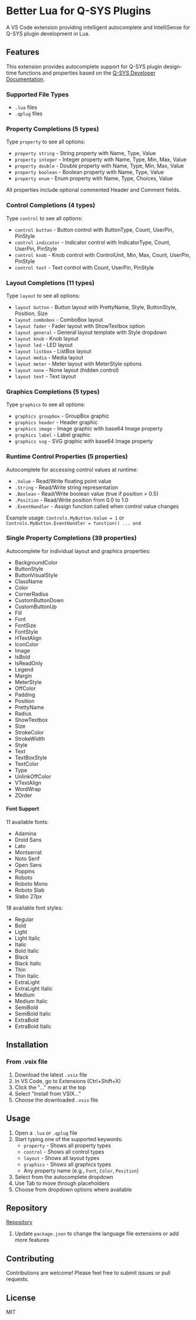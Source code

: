 # Better Lua for Q-SYS Plugins

A VS Code extension providing intelligent autocomplete and IntelliSense for Q-SYS plugin development in Lua.

## Features

This extension provides autocomplete support for Q-SYS plugin design-time functions and properties based on the [Q-SYS Developer Documentation](https://q-syshelp.qsc.com/DeveloperHelp/Content/Standards_Definitions/Reserved_Functions.htm).

### Supported File Types

- `.lua` files
- `.qplug` files

### Property Completions (5 types)

Type `property` to see all options:

- `property string` - String property with Name, Type, Value
- `property integer` - Integer property with Name, Type, Min, Max, Value
- `property double` - Double property with Name, Type, Min, Max, Value
- `property boolean` - Boolean property with Name, Type, Value
- `property enum` - Enum property with Name, Type, Choices, Value

All properties include optional commented Header and Comment fields.

### Control Completions (4 types)

Type `control` to see all options:

- `control button` - Button control with ButtonType, Count, UserPin, PinStyle
- `control indicator` - Indicator control with IndicatorType, Count, UserPin, PinStyle
- `control knob` - Knob control with ControlUnit, Min, Max, Count, UserPin, PinStyle
- `control text` - Text control with Count, UserPin, PinStyle

### Layout Completions (11 types)

Type `layout` to see all options:

- `layout button` - Button layout with PrettyName, Style, ButtonStyle, Position, Size
- `layout combobox` - ComboBox layout
- `layout fader` - Fader layout with ShowTextbox option
- `layout general` - General layout template with Style dropdown
- `layout knob` - Knob layout
- `layout led` - LED layout
- `layout listbox` - ListBox layout
- `layout media` - Media layout
- `layout meter` - Meter layout with MeterStyle options
- `layout none` - None layout (hidden control)
- `layout text` - Text layout

### Graphics Completions (5 types)

Type `graphics` to see all options:

- `graphics groupbox` - GroupBox graphic
- `graphics header` - Header graphic
- `graphics image` - Image graphic with base64 Image property
- `graphics label` - Label graphic
- `graphics svg` - SVG graphic with base64 Image property

### Runtime Control Properties (5 properties)

Autocomplete for accessing control values at runtime:

- `.Value` - Read/Write floating point value
- `.String` - Read/Write string representation
- `.Boolean` - Read/Write boolean value (true if position > 0.5)
- `.Position` - Read/Write position from 0.0 to 1.0
- `.EventHandler` - Assign function called when control value changes

Example usage: `Controls.MyButton.Value = 1` or `Controls.MyButton.EventHandler = function() ... end`

### Single Property Completions (39 properties)

Autocomplete for individual layout and graphics properties:

- BackgroundColor
- ButtonStyle
- ButtonVisualStyle
- ClassName
- Color
- CornerRadius
- CustomButtonDown
- CustomButtonUp
- Fill
- Font
- FontSize
- FontStyle
- HTextAlign
- IconColor
- Image
- IsBold
- IsReadOnly
- Legend
- Margin
- MeterStyle
- OffColor
- Padding
- Position
- PrettyName
- Radius
- ShowTextbox
- Size
- StrokeColor
- StrokeWidth
- Style
- Text
- TextBoxStyle
- TextColor
- Type
- UnlinkOffColor
- VTextAlign
- WordWrap
- ZOrder

#### Font Support

11 available fonts:

- Adamina
- Droid Sans
- Lato
- Montserrat
- Noto Serif
- Open Sans
- Poppins
- Roboto
- Roboto Mono
- Roboto Slab
- Slabo 27px

18 available font styles:

- Regular
- Bold
- Light
- Light Italic
- Italic
- Bold Italic
- Black
- Black Italic
- Thin
- Thin Italic
- ExtraLight
- ExtraLight Italic
- Medium
- Medium Italic
- SemiBold
- SemiBold Italic
- ExtraBold
- ExtraBold Italic

## Installation

### From .vsix file

1. Download the latest `.vsix` file
2. In VS Code, go to Extensions (Ctrl+Shift+X)
3. Click the "..." menu at the top
4. Select "Install from VSIX..."
5. Choose the downloaded `.vsix` file

## Usage

1. Open a `.lua` or `.qplug` file
2. Start typing one of the supported keywords:
   - `property` - Shows all property types
   - `control` - Shows all control types
   - `layout` - Shows all layout types
   - `graphics` - Shows all graphics types
   - Any property name (e.g., `Font`, `Color`, `Position`)
3. Select from the autocomplete dropdown
4. Use Tab to move through placeholders
5. Choose from dropdown options where available

## Repository

[Repository](https://github.com/hojoworks/better-qsys-vscode-extension)

1. Update `package.json` to change the language file extensions or add more features

## Contributing

Contributions are welcome! Please feel free to submit issues or pull requests.

## License

MIT
